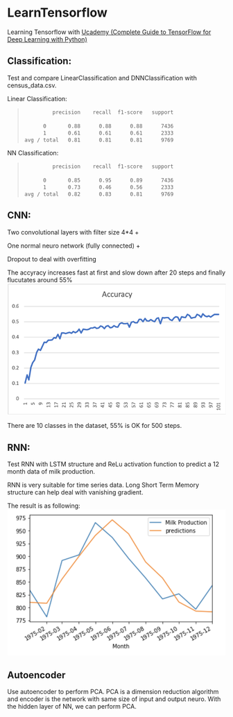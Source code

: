 # LearnTensorflow
Learning Tensorflow with [Ucademy (Complete Guide to TensorFlow for Deep Learning with Python)](https://www.udemy.com/complete-guide-to-tensorflow-for-deep-learning-with-python/)

## Classification:
Test and compare LinearClassification and DNNClassification with census_data.csv.
  
  Linear Classification:

>              precision    recall  f1-score   support
> 
>           0       0.88      0.88      0.88      7436
>           1       0.61      0.61      0.61      2333
>     avg / total   0.81      0.81      0.81      9769

NN Classification:

>              precision    recall  f1-score   support
> 
>           0       0.85      0.95      0.89      7436
>           1       0.73      0.46      0.56      2333
>     avg / total   0.82      0.83      0.81      9769

## CNN:
Two convolutional layers with filter size 4\*4 +
  
  One normal neuro network (fully connected) +
  
  Dropout to deal with overfitting
  
  The accyracy increases fast at first and slow down after 20 steps and finally flucutates around 55%
![](/acc.png)
  
  There are 10 classes in the dataset, 55% is OK for 500 steps.

## RNN:
Test RNN with LSTM structure and ReLu activation function to predict a 12 month data of milk production.
  
  RNN is very suitable for time series data. Long Short Term Memory structure can help deal with vanishing gradient.
  
  The result is as following:
  ![](/pred.png)
  
## Autoencoder
Use autoencoder to perform PCA. PCA is a dimension reduction algorithm and encoder is the network with same size of input and output neuro. With the hidden layer of NN, we can perform PCA.

